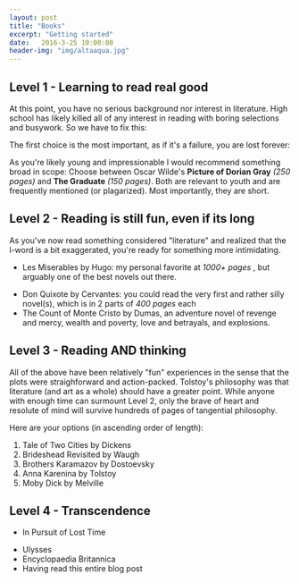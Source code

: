 ```yaml
---
layout: post
title: "Books"
excerpt: "Getting started"
date:   2016-3-25 10:00:00
header-img: "img/altaaqua.jpg"
---
```


## Level 1 - Learning to read real good 

At this point, you have no serious background nor interest in literature.  High school has likely killed all of any interest in reading with boring selections and busywork.
So we have to fix this:

The first choice is the most important, as if it's a failure, you are lost forever:


As you're likely young and impressionable I would recommend something broad in scope:
Choose between Oscar Wilde's **Picture of Dorian Gray** *(250 pages)* and **The Graduate** *(150 pages)*. Both are relevant to youth and are frequently mentioned (or plagarized).  Most importantly, they are short.  

## Level 2 - Reading is still fun, even if its long 

As you've now read something considered "literature" and realized that the l-word is a bit exaggerated, you're ready for something more intimidating.

* Les Miserables by Hugo: my personal favorite at *1000+ pages* , but arguably one of the best novels out there.
+ Don Quixote by Cervantes: you could read the very first and rather silly novel(s), which is in 2 parts of *400 pages* each
+ The Count of Monte Cristo by Dumas, an adventure novel of revenge and mercy, wealth and poverty, love and betrayals, and explosions.  

## Level 3 - Reading AND thinking

All of the above have been relatively "fun" experiences in the sense that the plots were straighforward and action-packed.  Tolstoy's philosophy was that literature (and art as a whole) should have a greater point. While anyone with enough time can surmount Level 2, only the brave of heart and resolute of mind will survive hundreds of pages of tangential philosophy.

Here are your options (in ascending order of length):

1. Tale of Two Cities by Dickens
2. Brideshead Revisited by Waugh
3. Brothers Karamazov by Dostoevsky
4. Anna Karenina by Tolstoy
5. Moby Dick by Melville 

## Level 4 - Transcendence 

* In Pursuit of Lost Time
+ Ulysses
+ Encyclopaedia Britannica
+ Having read this entire blog post
